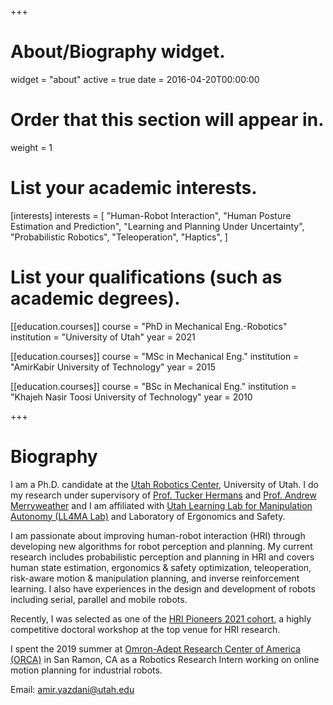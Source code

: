 +++
# About/Biography widget.
widget = "about"
active = true
date = 2016-04-20T00:00:00

# Order that this section will appear in.
weight = 1

# List your academic interests.
[interests]
  interests = [
    "Human-Robot Interaction",
    "Human Posture Estimation and Prediction",
    "Learning and Planning Under Uncertainty",
    "Probabilistic Robotics",
    "Teleoperation",
    "Haptics",
]

# List your qualifications (such as academic degrees).
[[education.courses]]
  course = "PhD in Mechanical Eng.-Robotics"
  institution = "University of Utah"
  year = 2021

[[education.courses]]
  course = "MSc in Mechanical Eng."
  institution = "AmirKabir University of Technology"
  year = 2015

[[education.courses]]
  course = "BSc in Mechanical Eng."
  institution = "Khajeh Nasir Toosi University of Technology"
  year = 2010

+++

# Biography
I am a Ph.D. candidate at the [Utah Robotics Center](http://robotics.coe.utah.edu/), University of Utah. I do my research under supervisory of [Prof. Tucker Hermans](http://www.cs.utah.edu/~thermans/) and [Prof. Andrew Merryweather](https://mech.utah.edu/faculty/andrew-merryweather/) and I am affiliated with [Utah Learning Lab for Manipulation Autonomy (LL4MA Lab)](https://robot-learning.cs.utah.edu/) and Laboratory of Ergonomics and Safety.

I am passionate about improving human-robot interaction (HRI) through developing new algorithms for robot perception and planning. My current research includes probabilistic perception and planning in HRI and covers human state estimation, ergonomics & safety optimization, teleoperation, risk-aware motion & manipulation planning, and inverse reinforcement learning. I also have experiences in the design and development of robots including serial, parallel and mobile robots.

Recently, I was selected as one of the [HRI Pioneers 2021 cohort](http://www.hripioneers.info/hri21/participants.html), a highly competitive doctoral workshop at the top venue for HRI research.

I spent the 2019 summer at [Omron-Adept Research Center of America (ORCA)](https://www.adept.com/) in San Ramon, CA as a Robotics Research Intern working on online motion planning for industrial robots.







Email: amir.yazdani@utah.edu
